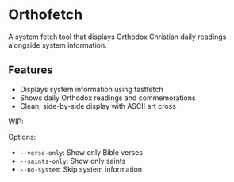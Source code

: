 # Orthofetch

A system fetch tool that displays Orthodox Christian daily readings alongside system information.

## Features
- Displays system information using fastfetch
- Shows daily Orthodox readings and commemorations
- Clean, side-by-side display with ASCII art cross

WIP:

Options:
- `--verse-only`: Show only Bible verses
- `--saints-only`: Show only saints
- `--no-system`: Skip system information